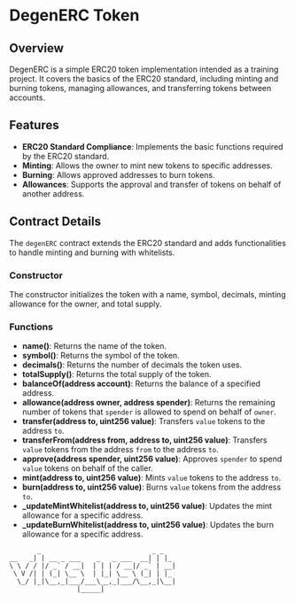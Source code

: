 # DegenERC Token

## Overview
DegenERC is a simple ERC20 token implementation intended as a training project. It covers the basics of the ERC20 standard, including minting and burning tokens, managing allowances, and transferring tokens between accounts.

## Features
- **ERC20 Standard Compliance**: Implements the basic functions required by the ERC20 standard.
- **Minting**: Allows the owner to mint new tokens to specific addresses.
- **Burning**: Allows approved addresses to burn tokens.
- **Allowances**: Supports the approval and transfer of tokens on behalf of another address.

## Contract Details
The `degenERC` contract extends the ERC20 standard and adds functionalities to handle minting and burning with whitelists.

### Constructor
The constructor initializes the token with a name, symbol, decimals, minting allowance for the owner, and total supply.

### Functions
- **name()**: Returns the name of the token.
- **symbol()**: Returns the symbol of the token.
- **decimals()**: Returns the number of decimals the token uses.
- **totalSupply()**: Returns the total supply of the token.
- **balanceOf(address account)**: Returns the balance of a specified address.
- **allowance(address owner, address spender)**: Returns the remaining number of tokens that `spender` is allowed to spend on behalf of `owner`.
- **transfer(address to, uint256 value)**: Transfers `value` tokens to the address `to`.
- **transferFrom(address from, address to, uint256 value)**: Transfers `value` tokens from the address `from` to the address `to`.
- **approve(address spender, uint256 value)**: Approves `spender` to spend `value` tokens on behalf of the caller.
- **mint(address to, uint256 value)**: Mints `value` tokens to the address `to`.
- **burn(address to, uint256 value)**: Burns `value` tokens from the address `to`.
- **_updateMintWhitelist(address to, uint256 value)**: Updates the mint allowance for a specific address.
- **_updateBurnWhitelist(address to, uint256 value)**: Updates the burn allowance for a specific address.


```
       _                            _ _   
__   _| | __ _ ___    _   _ ___  __| | |_ 
\ \ / / |/ _` / __|  | | | / __|/ _` | __|
 \ V /| | (_| \__ \  | |_| \__ \ (_| | |_ 
  \_/ |_|\__,_|___/___\__,_|___/\__,_|\__|
                 |_____|                  
